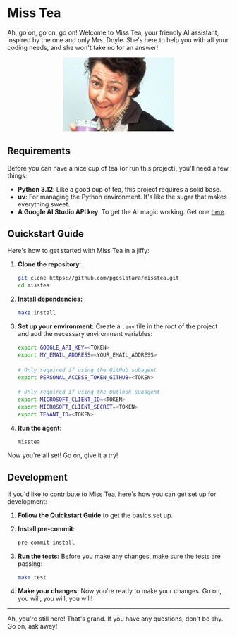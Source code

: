 # Miss Tea

Ah, go on, go on, go on! Welcome to Miss Tea, your friendly AI assistant, inspired by the one and only Mrs. Doyle. She's here to help you with all your coding needs, and she won't take no for an answer!

<p align="center">
  <img src="./images/mrs_doyle.png" width="50%" height="auto">
</p>

## Requirements

Before you can have a nice cup of tea (or run this project), you'll need a few things:

* **Python 3.12**: Like a good cup of tea, this project requires a solid base.
* **uv**: For managing the Python environment. It's like the sugar that makes everything sweet.
* **A Google AI Studio API key**: To get the AI magic working. Get one [here](https://aistudio.google.com/app/apikey).

## Quickstart Guide

Here's how to get started with Miss Tea in a jiffy:

1. **Clone the repository:**
    ```bash
    git clone https://github.com/pgoslatara/misstea.git
    cd misstea
    ```

1. **Install dependencies:**
    ```bash
    make install
    ```

1. **Set up your environment:**
    Create a `.env` file in the root of the project and add the necessary environment variables:
    ```bash
    export GOOGLE_API_KEY=<TOKEN>
    export MY_EMAIL_ADDRESS=<YOUR_EMAIL_ADDRESS>

    # Only required if using the GitHub subagent
    export PERSONAL_ACCESS_TOKEN_GITHUB=<TOKEN>

    # Only required if using the Outlook subagent
    export MICROSOFT_CLIENT_ID=<TOKEN>
    export MICROSOFT_CLIENT_SECRET=<TOKEN>
    export TENANT_ID=<TOKEN>
    ```

1. **Run the agent:**
    ```bash
    misstea
    ```

Now you're all set! Go on, give it a try!

## Development

If you'd like to contribute to Miss Tea, here's how you can get set up for development:

1. **Follow the Quickstart Guide** to get the basics set up.

1. **Install pre-commit**:
    ```bash
    pre-commit install
    ```

1. **Run the tests:**
    Before you make any changes, make sure the tests are passing:
    ```bash
    make test
    ```

1. **Make your changes:**
    Now you're ready to make your changes. Go on, you will, you will, you will!

---

Ah, you're still here! That's grand. If you have any questions, don't be shy. Go on, ask away!
